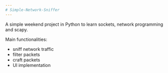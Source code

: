 ```yaml
---
# Simple-Network-Sniffer
---
```

A simple weekend project in Python to learn sockets, network programming and scapy.

Main functionalities:
- sniff network traffic
- filter packets
- craft packets
- UI implementation
